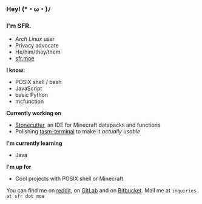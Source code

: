 ### Hey! (*・ω・)ﾉ 
### I'm SFR.
- *Arch Linux* user
- Privacy advocate
- He/him/they/them
- [sfr.moe](https://sfr.moe)

**I know:**
- POSIX shell / bash
- JavaScript
- basic Python
- mcfunction

**Currently working on**
- [Stonecutter](https://github.com/3174N/stonecutter-electron), an IDE for Minecraft datapacks and functions
- Polishing [tasm-terminal](https://github.com/SFR-git/tasm-terminal) to make it *actually usable*

**I'm currently learning**
- Java

**I'm up for**
- Cool projects with POSIX shell or Minecraft

You can find me on [reddit](https://old.reddit.com/u/sfrvtma), on [GitLab](https://gitlab.com/SFR-git) and on [Bitbucket](https://bitbucket.org/SFR-git).
Mail me at `inquiries at sfr dot moe`
